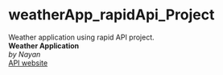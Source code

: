 # weatherApp_rapidApi_Project
Weather application using rapid API project.</br>
**Weather Application**<br/>
*by Nayan*</br>
[API website](https://rapidapi.com/apishub/api/yahoo-weather5)